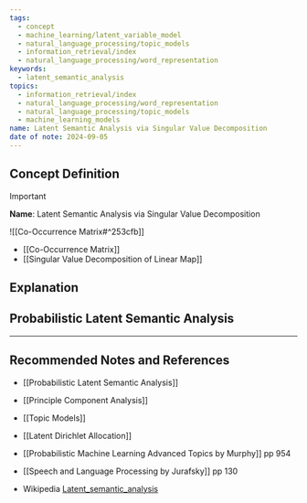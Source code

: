 ```yaml
---
tags:
  - concept
  - machine_learning/latent_variable_model
  - natural_language_processing/topic_models
  - information_retrieval/index
  - natural_language_processing/word_representation
keywords:
  - latent_semantic_analysis
topics:
  - information_retrieval/index
  - natural_language_processing/word_representation
  - natural_language_processing/topic_models
  - machine_learning_models
name: Latent Semantic Analysis via Singular Value Decomposition
date of note: 2024-09-05
---
```


## Concept Definition

>[!important]
>**Name**: Latent Semantic Analysis via Singular Value Decomposition

![[Co-Occurrence Matrix#^253cfb]]




- [[Co-Occurrence Matrix]]
- [[Singular Value Decomposition of Linear Map]]

## Explanation


## Probabilistic Latent Semantic Analysis




-----------
##  Recommended Notes and References


- [[Probabilistic Latent Semantic Analysis]]

- [[Principle Component Analysis]]



- [[Topic Models]]
- [[Latent Dirichlet Allocation]]


- [[Probabilistic Machine Learning Advanced Topics by Murphy]] pp 954
- [[Speech and Language Processing by Jurafsky]] pp 130
- Wikipedia [Latent_semantic_analysis](https://en.wikipedia.org/wiki/Latent_semantic_analysis)